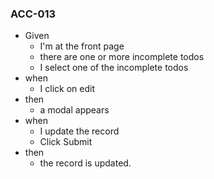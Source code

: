 
### ACC-013

* Given 
  * I'm at the front page 
  * there are one or more incomplete todos
  * I select one of the incomplete todos
* when 
  * I click on edit
* then 
  * a modal appears
* when
  * I update the record
  * Click Submit
* then
  * the record is updated.
